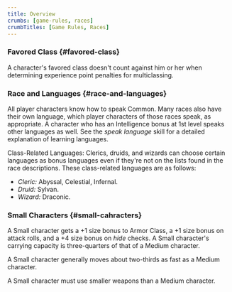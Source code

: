 ```yaml
---
title: Overview
crumbs: [game-rules, races]
crumbTitles: [Game Rules, Races]
---
```


### Favored Class {#favored-class}

A character's favored class doesn't count against him or her when determining experience point penalties for multiclassing.

### Race and Languages {#race-and-languages}

All player characters know how to speak Common. Many races also have their own language, which player characters of those races speak, as appropriate. A character who has an Intelligence bonus at 1st level speaks other languages as well. See the _speak language_ skill for a detailed explanation of learning languages.

Class-Related Languages: Clerics, druids, and wizards can choose certain languages as bonus languages even if they're not on the lists found in the race descriptions. These class-related languages are as follows:

 * _Cleric:_ Abyssal, Celestial, Infernal.
 * _Druid:_ Sylvan.
 * _Wizard:_ Draconic.

### Small Characters {#small-cahracters}

A Small character gets a +1 size bonus to Armor Class, a +1 size bonus on attack rolls, and a +4 size bonus on _hide_ checks. A Small character's carrying capacity is three-quarters of that of a Medium character.

A Small character generally moves about two-thirds as fast as a Medium character.

A Small character must use smaller weapons than a Medium character.